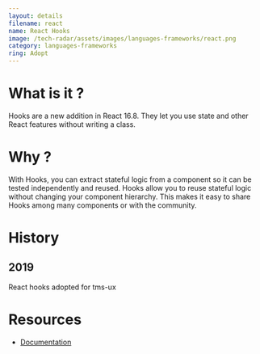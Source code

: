 ```yaml
---
layout: details
filename: react
name: React Hooks
image: /tech-radar/assets/images/languages-frameworks/react.png
category: languages-frameworks
ring: Adopt
---
```


# What is it ?
Hooks are a new addition in React 16.8. They let you use state and other React features without writing a class.

# Why ?
With Hooks, you can extract stateful logic from a component so it can be tested independently and reused. Hooks allow you to reuse stateful logic without changing your component hierarchy. This makes it easy to share Hooks among many components or with the community.

# History
## 2019
React hooks adopted for tms-ux

# Resources
- [Documentation](https://reactjs.org/docs/hooks-overview.html)


